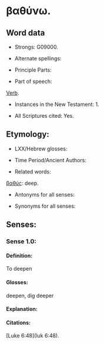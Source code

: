 # βαθύνω.

<!-- Status: S2=NeedsFinalCheck -->
<!-- Lexica used for edits: LN MM -->

## Word data

* Strongs: G09000.


* Alternate spellings:

* Principle Parts: 

* Part of speech: 

[Verb](http://ugg.readthedocs.io/en/latest/verb.html).

* Instances in the New Testament: 1.

* All Scriptures cited: Yes.

## Etymology: 

* LXX/Hebrew glosses: 

* Time Period/Ancient Authors: 

* Related words: 

[βαθύς](../G09010/01.md): deep.

* Antonyms for all senses:

* Synonyms for all senses: 

## Senses:

### Sense  1.0: 

#### Definition: 

To deepen 

#### Glosses: 

deepen, dig deeper 

#### Explanation: 

 

#### Citations: 

[Luke 6:48](luk 6:48).
